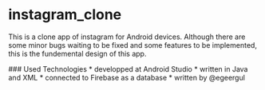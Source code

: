 # instagram_clone
<p>This is a clone app of instagram for Android devices. Although there are some minor bugs waiting to be fixed and some features to be implemented, this is the fundemental design of this app.</p>
### Used Technologies
* developped at Android Studio 
* written in Java and XML
* connected to Firebase as a database
* written by @egeergul
